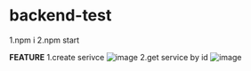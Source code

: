 # backend-test
1.npm i
2.npm start

**FEATURE**
1.create serivce
![image](https://user-images.githubusercontent.com/83000114/191801159-62bd8cbe-b9bf-4231-a902-7fa42ed6944c.png)
2.get service by id
![image](https://user-images.githubusercontent.com/83000114/191801647-a5aca74d-9f6e-4d58-badd-2ae4ff96c029.png)


